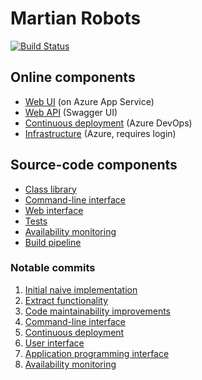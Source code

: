 # Martian Robots

[![Build Status](https://langsamu.visualstudio.com/MartianRobots/_apis/build/status/Build%20Martian%20Robots?branchName=master)](https://langsamu.visualstudio.com/MartianRobots/_build/latest?definitionId=14&branchName=master)

## Online components
- [Web UI](https://martian-robots.azurewebsites.net/) (on Azure App Service)
- [Web API](https://martian-robots.azurewebsites.net/openapi) (Swagger UI)
- [Continuous deployment](https://langsamu.visualstudio.com/MartianRobots/_build?definitionId=14) (Azure DevOps)
- [Infrastructure](https://portal.azure.com/) (Azure, requires login)

## Source-code components

- [Class library](https://github.com/langsamu/MartianRobots/tree/master/MartianRobots)
- [Command-line interface](https://github.com/langsamu/MartianRobots/tree/master/MartianRobots.Cli)
- [Web interface](https://github.com/langsamu/MartianRobots/tree/master/MartianRobots.Web)
- [Tests](https://github.com/langsamu/MartianRobots/tree/master/MartianRobots.Test)
- [Availability monitoring](https://github.com/langsamu/MartianRobots/tree/master/MartianRobots.Availability)
- [Build pipeline](https://github.com/langsamu/MartianRobots/blob/master/azure-pipelines.yml)

### Notable commits

1. [Initial naive implementation](https://github.com/langsamu/MartianRobots/commit/ee8efe2c2b841bcf9e7d2297785ab9c7e1008883#diff-6275e95e0434c98ab8be9c2ee1f1d518)
2. [Extract functionality](https://github.com/langsamu/MartianRobots/compare/ee8efe2c2b841bcf9e7d2297785ab9c7e1008883...dd28d8ad2cf14832d7294e3c775ed67e5859a99f#diff-81ce25f780c31e8c34e0e0372abf5e29)
3. [Code maintainability improvements](https://github.com/langsamu/MartianRobots/commit/2a6acb8d1c79819ed5a3382ef2263d4c229ee687)
4. [Command-line interface](https://github.com/langsamu/MartianRobots/commit/f1b15602bc6c2206770465fa23ea7faacc0e3852#diff-0a162b9c8a9867f9ea1f9e418a4a3aab)
5. [Continuous deployment](https://github.com/langsamu/MartianRobots/commit/c2610af99b32caf28c88981df1c26ce181179722#diff-fec826feae04e51c0d94076385408bdc)
6. [User interface](https://github.com/langsamu/MartianRobots/commit/8c4e18934831130bf7fd6bae56d7165d9cb1b448#diff-77b89c254c96f3701bb78b34ebc4c6e8R20)
7. [Application programming interface](https://github.com/langsamu/MartianRobots/commit/993aade31e5e427e342e4bf5c7193990d5682825#diff-1d0876697fded8de5f659153c981f0caR20)
8. [Availability monitoring](https://github.com/langsamu/MartianRobots/commit/f70f5be9f0f1dec95c731a5585975fd0c3ca3c60)
